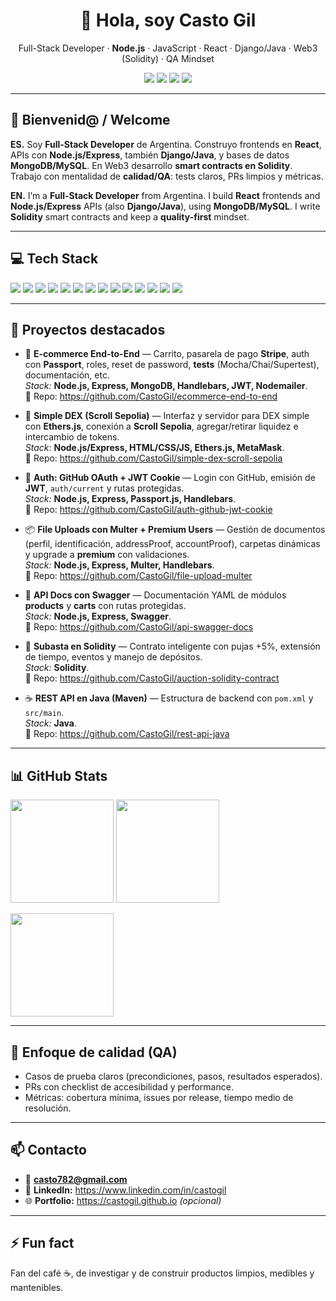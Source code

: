 <h1 align="center">👋 Hola, soy Casto Gil</h1>
<p align="center">
  Full-Stack Developer · <b>Node.js</b> · JavaScript · React · Django/Java · Web3 (Solidity) · QA Mindset
</p>

<p align="center">
  <a href="mailto:casto782@gmail.com"><img src="https://img.shields.io/badge/Email-casto782%40gmail.com-EA4335?style=for-the-badge&logo=gmail&logoColor=white" /></a>
  <a href="https://github.com/CastoGil"><img src="https://img.shields.io/badge/GitHub-CastoGil-24292E?style=for-the-badge&logo=github" /></a>
  <a href="https://www.linkedin.com/in/castogil"><img src="https://img.shields.io/badge/LinkedIn-Casto%20Gil-0A66C2?style=for-the-badge&logo=linkedin" /></a>
  <a href="https://castogil.github.io"><img src="https://img.shields.io/badge/Portfolio-Pronto-111?style=for-the-badge&logo=vercel" /></a>
</p>

---

## 👋 Bienvenid@ / Welcome
**ES.** Soy **Full-Stack Developer** de Argentina. Construyo frontends en **React**, APIs con **Node.js/Express**, también **Django/Java**, y bases de datos **MongoDB/MySQL**. En Web3 desarrollo **smart contracts en Solidity**. Trabajo con mentalidad de **calidad/QA**: tests claros, PRs limpios y métricas.

**EN.** I’m a **Full-Stack Developer** from Argentina. I build **React** frontends and **Node.js/Express** APIs (also **Django/Java**), using **MongoDB/MySQL**. I write **Solidity** smart contracts and keep a **quality-first** mindset.

---

## 💻 Tech Stack
<p>
  <img src="https://img.shields.io/badge/JavaScript-ES6+-F7DF1E?logo=javascript&logoColor=000" />
  <img src="https://img.shields.io/badge/Node.js-339933?logo=nodedotjs&logoColor=white" />
  <img src="https://img.shields.io/badge/Express-000000?logo=express&logoColor=white" />
  <img src="https://img.shields.io/badge/React-61DAFB?logo=react&logoColor=000" />
  <img src="https://img.shields.io/badge/Django-092E20?logo=django&logoColor=white" />
  <img src="https://img.shields.io/badge/Java-ED8B00?logo=java&logoColor=white" />
  <img src="https://img.shields.io/badge/MongoDB-47A248?logo=mongodb&logoColor=white" />
  <img src="https://img.shields.io/badge/MySQL-4479A1?logo=mysql&logoColor=white" />
  <img src="https://img.shields.io/badge/Solidity-363636?logo=solidity&logoColor=white" />
  <img src="https://img.shields.io/badge/Swagger-85EA2D?logo=swagger&logoColor=000" />
  <img src="https://img.shields.io/badge/Passport.js-34E27A?logo=passport&logoColor=000" />
  <img src="https://img.shields.io/badge/Stripe-626CD9?logo=stripe&logoColor=white" />
  <img src="https://img.shields.io/badge/Testing-Mocha%20%7C%20Chai%20%7C%20Supertest-25A162" />
  <img src="https://img.shields.io/badge/Git-F05032?logo=git&logoColor=white" />
</p>

---

## 🚀 Proyectos destacados
- 🛒 **E-commerce End-to-End** — Carrito, pasarela de pago **Stripe**, auth con **Passport**, roles, reset de password, **tests** (Mocha/Chai/Supertest), documentación, etc.  
  _Stack:_ **Node.js, Express, MongoDB, Handlebars, JWT, Nodemailer**.  
  🔗 Repo: https://github.com/CastoGil/ecommerce-end-to-end

- 🦄 **Simple DEX (Scroll Sepolia)** — Interfaz y servidor para DEX simple con **Ethers.js**, conexión a **Scroll Sepolia**, agregar/retirar liquidez e intercambio de tokens.  
  _Stack:_ **Node.js/Express, HTML/CSS/JS, Ethers.js, MetaMask**.  
  🔗 Repo: https://github.com/CastoGil/simple-dex-scroll-sepolia

- 🔐 **Auth: GitHub OAuth + JWT Cookie** — Login con GitHub, emisión de **JWT**, `auth/current` y rutas protegidas.  
  _Stack:_ **Node.js, Express, Passport.js, Handlebars**.  
  🔗 Repo: https://github.com/CastoGil/auth-github-jwt-cookie

- 📦 **File Uploads con Multer + Premium Users** — Gestión de documentos (perfil, identificación, addressProof, accountProof), carpetas dinámicas y upgrade a **premium** con validaciones.  
  _Stack:_ **Node.js, Express, Multer, Handlebars**.  
  🔗 Repo: https://github.com/CastoGil/file-upload-multer

- 📘 **API Docs con Swagger** — Documentación YAML de módulos **products** y **carts** con rutas protegidas.  
  _Stack:_ **Node.js, Express, Swagger**.  
  🔗 Repo: https://github.com/CastoGil/api-swagger-docs

- 🧾 **Subasta en Solidity** — Contrato inteligente con pujas +5%, extensión de tiempo, eventos y manejo de depósitos.  
  _Stack:_ **Solidity**.  
  🔗 Repo: https://github.com/CastoGil/auction-solidity-contract

- ☕ **REST API en Java (Maven)** — Estructura de backend con `pom.xml` y `src/main`.  
  _Stack:_ **Java**.  
  🔗 Repo: https://github.com/CastoGil/rest-api-java


---

## 📊 GitHub Stats
<p align="left">
  <img height="165" src="https://github-readme-stats.vercel.app/api?username=CastoGil&show_icons=true&theme=tokyonight" />
  <img height="165" src="https://streak-stats.demolab.com?user=CastoGil&theme=tokyonight" />
</p>
<p align="left">
  <img height="165" src="https://github-readme-stats.vercel.app/api/top-langs/?username=CastoGil&layout=compact&langs_count=8&theme=tokyonight" />
</p>

---

## 🧪 Enfoque de calidad (QA)
- Casos de prueba claros (precondiciones, pasos, resultados esperados).  
- PRs con checklist de accesibilidad y performance.  
- Métricas: cobertura mínima, issues por release, tiempo medio de resolución.

---

## 📫 Contacto
- 📧 **casto782@gmail.com**  
- 💼 **LinkedIn:** https://www.linkedin.com/in/castogil  
- 🌐 **Portfolio:** https://castogil.github.io  *(opcional)*

---

## ⚡ Fun fact
Fan del café ☕, de investigar y de construir productos limpios, medibles y mantenibles.

